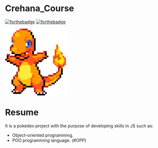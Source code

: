 # Crehana_Course

[![forthebadge](https://forthebadge.com/images/badges/made-with-javascript.svg)](https://forthebadge.com)
[![forthebadge](http://forthebadge.com/images/badges/built-with-love.svg)](http://forthebadge.com)

<img src="https://github.com/DraCaligari/DS2022/blob/main/Archivos/PinClipart.com_charmander-clipart_3027530.png?raw=true" width="200" heigth="200" align="center"/>

# Resume

It is a pokedex project with the purpose of developing skills in JS such as:
- Object-oriented programming.
- POO programming language. (#OPP)
